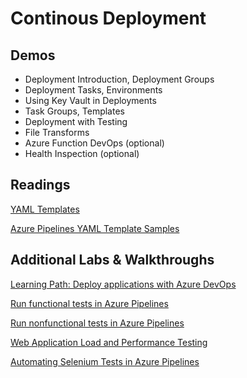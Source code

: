 # Continous Deployment

## Demos

- Deployment Introduction, Deployment Groups
- Deployment Tasks, Environments
- Using Key Vault in Deployments
- Task Groups, Templates
- Deployment with Testing
- File Transforms
- Azure Function DevOps (optional)
- Health Inspection (optional)

## Readings

[YAML Templates](https://docs.microsoft.com/en-us/azure/devops/pipelines/process/templates?view=azure-devops)

[Azure Pipelines YAML Template Samples](https://github.com/microsoft/azure-pipelines-yaml/tree/master/templates)


## Additional Labs & Walkthroughs

[Learning Path: Deploy applications with Azure DevOps](https://docs.microsoft.com/en-us/learn/paths/deploy-applications-with-azure-devops/)

[Run functional tests in Azure Pipelines](https://docs.microsoft.com/en-us/learn/modules/run-functional-tests-azure-pipelines/)

[Run nonfunctional tests in Azure Pipelines](https://docs.microsoft.com/en-us/learn/modules/run-non-functional-tests-azure-pipelines/)

[Web Application Load and Performance Testing](https://azuredevopslabs.com/labs/azuredevops/load/)

[Automating Selenium Tests in Azure Pipelines](https://www.azuredevopslabs.com/labs/vstsextend/Selenium/)
